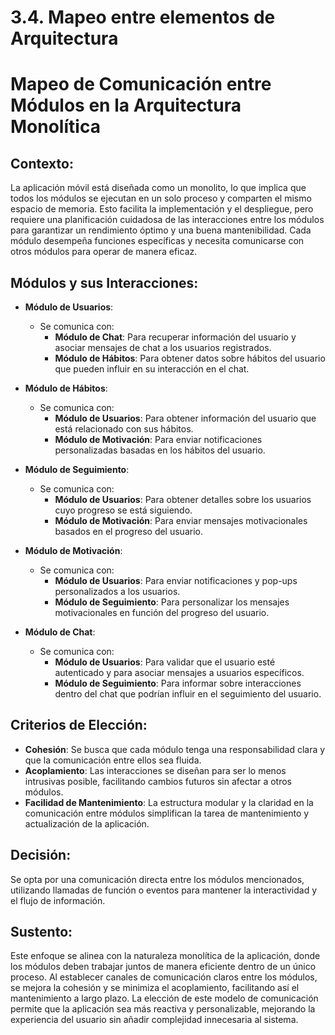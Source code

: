 # 3.4. Mapeo entre elementos de Arquitectura

# Mapeo de Comunicación entre Módulos en la Arquitectura Monolítica

## Contexto:
La aplicación móvil está diseñada como un monolito, lo que implica que todos los módulos se ejecutan en un solo proceso y comparten el mismo espacio de memoria. Esto facilita la implementación y el despliegue, pero requiere una planificación cuidadosa de las interacciones entre los módulos para garantizar un rendimiento óptimo y una buena mantenibilidad. Cada módulo desempeña funciones específicas y necesita comunicarse con otros módulos para operar de manera eficaz.

## Módulos y sus Interacciones:

- **Módulo de Usuarios**:
  - Se comunica con:
    - **Módulo de Chat**: Para recuperar información del usuario y asociar mensajes de chat a los usuarios registrados.
    - **Módulo de Hábitos**: Para obtener datos sobre hábitos del usuario que pueden influir en su interacción en el chat.

- **Módulo de Hábitos**:
  - Se comunica con:
    - **Módulo de Usuarios**: Para obtener información del usuario que está relacionado con sus hábitos.
    - **Módulo de Motivación**: Para enviar notificaciones personalizadas basadas en los hábitos del usuario.

- **Módulo de Seguimiento**:
  - Se comunica con:
    - **Módulo de Usuarios**: Para obtener detalles sobre los usuarios cuyo progreso se está siguiendo.
    - **Módulo de Motivación**: Para enviar mensajes motivacionales basados en el progreso del usuario.

- **Módulo de Motivación**:
  - Se comunica con:
    - **Módulo de Usuarios**: Para enviar notificaciones y pop-ups personalizados a los usuarios.
    - **Módulo de Seguimiento**: Para personalizar los mensajes motivacionales en función del progreso del usuario.

- **Módulo de Chat**:
  - Se comunica con:
    - **Módulo de Usuarios**: Para validar que el usuario esté autenticado y para asociar mensajes a usuarios específicos.
    - **Módulo de Seguimiento**: Para informar sobre interacciones dentro del chat que podrían influir en el seguimiento del usuario.

## Criterios de Elección:
- **Cohesión**: Se busca que cada módulo tenga una responsabilidad clara y que la comunicación entre ellos sea fluida.
- **Acoplamiento**: Las interacciones se diseñan para ser lo menos intrusivas posible, facilitando cambios futuros sin afectar a otros módulos.
- **Facilidad de Mantenimiento**: La estructura modular y la claridad en la comunicación entre módulos simplifican la tarea de mantenimiento y actualización de la aplicación.

## Decisión:
Se opta por una comunicación directa entre los módulos mencionados, utilizando llamadas de función o eventos para mantener la interactividad y el flujo de información.

## Sustento:
Este enfoque se alinea con la naturaleza monolítica de la aplicación, donde los módulos deben trabajar juntos de manera eficiente dentro de un único proceso. Al establecer canales de comunicación claros entre los módulos, se mejora la cohesión y se minimiza el acoplamiento, facilitando así el mantenimiento a largo plazo. La elección de este modelo de comunicación permite que la aplicación sea más reactiva y personalizable, mejorando la experiencia del usuario sin añadir complejidad innecesaria al sistema.
